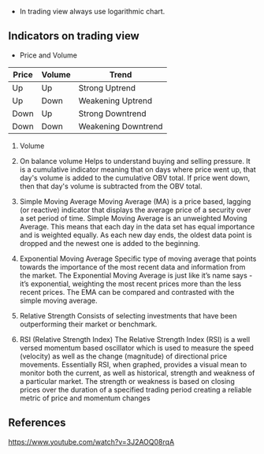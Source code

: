 - In trading view always use logarithmic chart.

## Indicators on trading view


- Price and Volume 

| Price | Volume | Trend               |
|-------|--------|---------------------|
| Up    | Up     | Strong Uptrend      |
| Up    | Down   | Weakening Uptrend   |
| Down  | Up     | Strong Downtrend    |
| Down  | Down   | Weakening Downtrend |


1. Volume

2. On balance volume
Helps to understand buying and selling pressure. It is a cumulative indicator meaning that on days where price went up, 
that day's volume is added to the cumulative OBV total. If price went down, then that day's volume is subtracted from the OBV total.

3. Simple Moving Average
Moving Average (MA) is a price based, lagging (or reactive) indicator that displays the average price of a security over a set period of 
time.
Simple Moving Average is an unweighted Moving Average. This means that each day in the data set has equal importance and is weighted 
equally. As each new day ends, the oldest data point is dropped and the newest one is added to the beginning.

4. Exponential Moving Average
Specific type of moving average that points towards the importance of the most recent data and information from the 
market. The Exponential Moving Average is just like it’s name says - it’s exponential, weighting the most recent prices 
more than the less recent prices. The EMA can be compared and contrasted with the simple moving average.

5. Relative Strength
Consists of selecting investments that have been outperforming their market or benchmark.

6. RSI (Relative Strength Index)
The Relative Strength Index (RSI) is a well versed momentum based oscillator which is used to measure the speed 
(velocity) as well as the change (magnitude) of directional price movements. Essentially RSI, when graphed, provides a 
visual mean to monitor both the current, as well as historical, strength and weakness of a particular market. 
The strength or weakness is based on closing prices over the duration of a specified trading period creating a 
reliable metric of price and momentum changes


## References
https://www.youtube.com/watch?v=3J2AOQ08rqA
